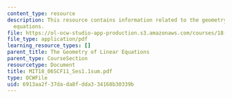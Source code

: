 ```yaml
---
content_type: resource
description: This resource contains information related to the geometry of linear
  equations.
file: https://ol-ocw-studio-app-production.s3.amazonaws.com/courses/18-06sc-linear-algebra-fall-2011/6913aa2f37dada8fdda334168b30339b_MIT18_06SCF11_Ses1.1sum.pdf
file_type: application/pdf
learning_resource_types: []
parent_title: The Geometry of Linear Equations
parent_type: CourseSection
resourcetype: Document
title: MIT18_06SCF11_Ses1.1sum.pdf
type: OCWFile
uid: 6913aa2f-37da-da8f-dda3-34168b30339b
---
```

